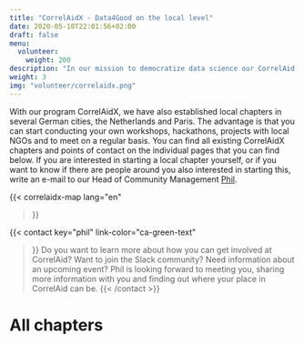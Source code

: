 ```yaml
---
title: "CorrelAidX - Data4Good on the local level"
date: 2020-05-10T22:01:56+02:00
draft: false
menu:
  volunteer:
    weight: 200
description: "In our mission to democratize data science our CorrelAid X chapters help us to bring Data4Good near you. Connect with other data enthusiasts in your region and have real impact on the local level: CorrelAid X is the right place to start!"
weight: 3
img: "volunteer/correlaidx.png"
---
```



With our program CorrelAidX, we have also established local chapters in several German cities, the Netherlands and Paris. The advantage is that you can start conducting your own workshops, hackathons, projects with local NGOs and to meet on a regular basis. You can find all existing CorrelAidX chapters and points of contact on the individual pages that you can find below.
If you are interested in starting a local chapter yourself, or if you want to know if there are people around you also interested in starting this, write an e-mail to our Head of Community Management [Phil](mailto:phil.b@correlaid.org). 


{{< correlaidx-map 
    lang="en"
>}}

{{< contact
    key="phil"
    link-color="ca-green-text"
>}}
Do you want to learn more about how you can get involved at CorrelAid? Want to join the Slack community? Need information about an upcoming event? Phil is looking forward to meeting you, sharing more information with you and finding out where your place in CorrelAid can be.
{{< /contact >}}


# All chapters